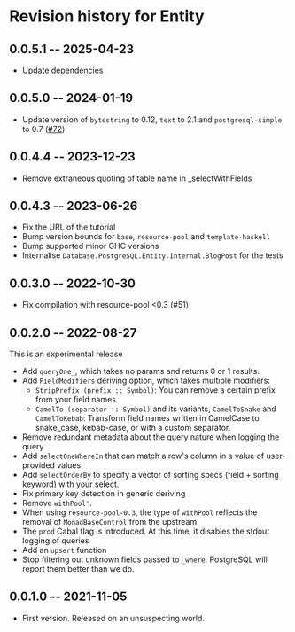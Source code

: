 # Revision history for Entity

## 0.0.5.1 -- 2025-04-23

* Update dependencies

## 0.0.5.0 -- 2024-01-19

* Update version of `bytestring` to 0.12, `text` to 2.1 and `postgresql-simple` to 0.7 ([#72](https://github.com/tchoutri/pg-entity/pull/72))

## 0.0.4.4 -- 2023-12-23
* Remove extraneous quoting of table name in _selectWithFields

## 0.0.4.3 -- 2023-06-26
* Fix the URL of the tutorial
* Bump version bounds for `base`, `resource-pool` and `template-haskell` 
* Bump supported minor GHC versions
* Internalise `Database.PostgreSQL.Entity.Internal.BlogPost` for the tests

## 0.0.3.0 -- 2022-10-30

* Fix compilation with resource-pool <0.3 (#51)

## 0.0.2.0 -- 2022-08-27

This is an experimental release

* Add `queryOne_`, which takes no params and returns 0 or 1 results.
* Add `FieldModifiers` deriving option, which takes multiple modifiers:
  * `StripPrefix (prefix :: Symbol)`: You can remove a certain prefix from your field names
  * `CamelTo (separator :: Symbol)` and its variants, `CamelToSnake` and `CamelToKebab`: Transform field names written
  in CamelCase to snake\_case, kebab-case, or with a custom separator.
* Remove redundant metadata about the query nature when logging the query
* Add `selectOneWhereIn` that can match a row's column in a value of user-provided values
* Add `selectOrderBy` to specify a vector of sorting specs (field + sorting keyword) with your select.
* Fix primary key detection in generic deriving
* Remove `withPool'`.
* When using `resource-pool-0.3`, the type of `withPool` reflects the removal of `MonadBaseControl` from the upstream.
* The `prod` Cabal flag is introduced. At this time, it disables the stdout logging of queries
* Add an `upsert` function
* Stop filtering out unknown fields passed to `_where`. PostgreSQL will report them better than we do.

## 0.0.1.0 -- 2021-11-05

* First version. Released on an unsuspecting world.
